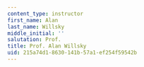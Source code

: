 ```yaml
---
content_type: instructor
first_name: Alan
last_name: Willsky
middle_initial: ''
salutation: Prof.
title: Prof. Alan Willsky
uid: 215a74d1-8630-141b-57a1-ef254f59542b
---
```

